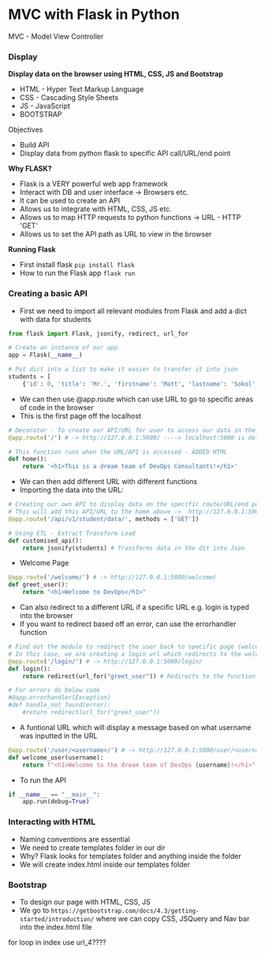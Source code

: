 # MVC with Flask in Python
MVC - Model View Controller

### Display
**Display data on the browser using HTML, CSS, JS and Bootstrap**

- HTML - Hyper Text Markup Language
- CSS - Cascading Style Sheets
- JS - JavaScript
- BOOTSTRAP

Objectives
- Build API
- Display data from python flask to specific
API call/URL/end point

**Why FLASK?**
- Flask is a VERY powerful web app framework
- Interact with DB and user interface -> Browsers etc.
- It can be used to create an API 
- Allows us to integrate with HTML, CSS, JS etc.
- Allows us to map HTTP requests to python 
functions -> URL - HTTP 'GET'
- Allows us to set the API path as URL to view
in the browser

**Running Flask**

- First install flask `pip install flask`
- How to run the Flask app `flask run`

### Creating a basic API
- First we need to import all relevant modules 
from Flask and add a dict with data for students
```python
from flask import Flask, jsonify, redirect, url_for

# Create an instance of our app
app = Flask(__name__)

# Put dict into a list to make it easier to transfer it into json
students = [
    {'id': 0, 'title': 'Mr.', 'firstname': 'Matt', 'lastname': 'Sokol', 'course': 'DevOps'}
```
- We can then use @app.route which can use URL
to go to specific areas of code in the browser
- This is the first page off the localhost
```python
# Decorator - To create our API/URL for user to access our data in the browser
@app.route('/') # -> http://127.0.0.1:5000/ ----> localhost:5000 is default port for Flask -> / goes to homepage in browser

# This function runs when the URL/API is accessed - ADDED HTML
def home():
    return '<h1>This is a dream team of DevOps Consultants!</h1>'
```
- We can then add different URL with different
functions
- Importing the data into the URL:
```python
# Creating our own API to display data on the specific route/URL/end point
# This will add this API/URL to the home above ->  http://127.0.0.1:5000/api/v1/student/data
@app.route('/api/v1/student/data/', methods = ['GET'])

# Using ETL - Extract Transform Load
def customised_api():
    return jsonify(students) # Transforms data in the dit into Json
```
- Welcome Page
```python
@app.route('/welcome/') # -> http://127.0.0.1:5000/welcome/
def greet_user():
    return "<h1>Welcome to DevOps</h1>"
```
- Can also redirect to a different URL if a specific URL
e.g. login is typed into the browser
- If you want to redirect based off an error, can use the 
errorhandler function
```python
# Find out the module to redirect the user back to specific page (welcome page)
# In this case, we are creating a login url which redirects to the welcome page when accessed
@app.route('/login/') # -> http://127.0.0.1:5000/login/
def login():
    return redirect(url_for("greet_user")) # Redirects to the function greet user which has URL /welcome/

# For errors do below code
#@app.errorhandler(Exception)
#def handle_not_found(error):
    #return redirect(url_for("greet_user"))
```
- A funtional URL which will display a message
based on what username was inputted in the URL
```python
@app.route('/user/<username>/') # -> http://127.0.0.1:5000/user/<username>/ ----> Need to input the username in the URL in browser
def welcome_user(username):
    return f"<h1>Welcome to the dream team of DevOps {username}!</h1>"
```
- To run the API
```python
if __name__ == "__main__":
    app.run(debug=True)
```

### Interacting with HTML
- Naming conventions are essential
- We need to create templates folder in our dir
- Why? Flask looks for templates folder and
anything inside the folder
- We will create index.html inside our templates
folder

### Bootstrap
- To design our page with HTML, CSS, JS
- We go to `https://getbootstrap.com/docs/4.3/getting-started/introduction/`
where we can copy CSS, JSQuery and Nav bar into the index.html file

for loop in index use url_4????